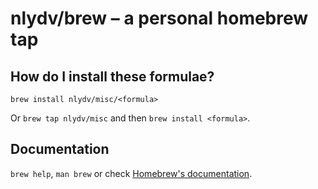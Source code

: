 # nlydv/brew – a personal homebrew tap

## How do I install these formulae?
`brew install nlydv/misc/<formula>`

Or `brew tap nlydv/misc` and then `brew install <formula>`.

## Documentation
`brew help`, `man brew` or check [Homebrew's documentation](https://docs.brew.sh).

